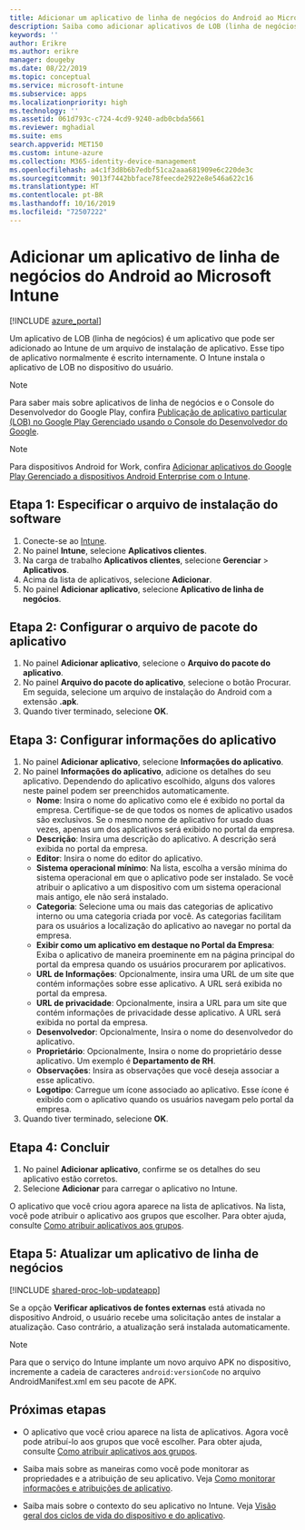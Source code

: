 ```yaml
---
title: Adicionar um aplicativo de linha de negócios do Android ao Microsoft Intune
description: Saiba como adicionar aplicativos de LOB (linha de negócios) do Android ao Microsoft Intune.
keywords: ''
author: Erikre
ms.author: erikre
manager: dougeby
ms.date: 08/22/2019
ms.topic: conceptual
ms.service: microsoft-intune
ms.subservice: apps
ms.localizationpriority: high
ms.technology: ''
ms.assetid: 061d793c-c724-4cd9-9240-adb0cbda5661
ms.reviewer: mghadial
ms.suite: ems
search.appverid: MET150
ms.custom: intune-azure
ms.collection: M365-identity-device-management
ms.openlocfilehash: a4c1f3d8b6b7edbf51ca2aaa681909e6c220de3c
ms.sourcegitcommit: 9013f7442bbface78feecde2922e8e546a622c16
ms.translationtype: HT
ms.contentlocale: pt-BR
ms.lasthandoff: 10/16/2019
ms.locfileid: "72507222"
---
```

# <a name="add-an-android-line-of-business-app-to-microsoft-intune"></a>Adicionar um aplicativo de linha de negócios do Android ao Microsoft Intune

[!INCLUDE [azure_portal](../includes/azure_portal.md)]

Um aplicativo de LOB (linha de negócios) é um aplicativo que pode ser adicionado ao Intune de um arquivo de instalação de aplicativo. Esse tipo de aplicativo normalmente é escrito internamente. O Intune instala o aplicativo de LOB no dispositivo do usuário. 

> [!Note]
> Para saber mais sobre aplicativos de linha de negócios e o Console do Desenvolvedor do Google Play, confira [Publicação de aplicativo particular (LOB) no Google Play Gerenciado usando o Console do Desenvolvedor do Google](apps-add-android-for-work.md?#managed-google-play-private-lob-app-publishing-using-the-google-developer-console). 

> [!Note]
> Para dispositivos Android for Work, confira [Adicionar aplicativos do Google Play Gerenciado a dispositivos Android Enterprise com o Intune](apps-add-android-for-work.md). 

## <a name="step-1-specify-the-software-setup-file"></a>Etapa 1: Especificar o arquivo de instalação do software

1. Conecte-se ao [Intune](https://go.microsoft.com/fwlink/?linkid=2090973).
2. No painel **Intune**, selecione **Aplicativos clientes**.
3. Na carga de trabalho **Aplicativos clientes**, selecione **Gerenciar** > **Aplicativos**.
4. Acima da lista de aplicativos, selecione **Adicionar**.
5. No painel **Adicionar aplicativo**, selecione **Aplicativo de linha de negócios**.

## <a name="step-2-configure-the-app-package-file"></a>Etapa 2: Configurar o arquivo de pacote do aplicativo

1. No painel **Adicionar aplicativo**, selecione o **Arquivo do pacote do aplicativo**.
2. No painel **Arquivo do pacote do aplicativo**, selecione o botão Procurar. Em seguida, selecione um arquivo de instalação do Android com a extensão **.apk**.
3. Quando tiver terminado, selecione **OK**.

## <a name="step-3-configure-app-information"></a>Etapa 3: Configurar informações do aplicativo

1. No painel **Adicionar aplicativo**, selecione **Informações do aplicativo**.
2. No painel **Informações do aplicativo**, adicione os detalhes do seu aplicativo. Dependendo do aplicativo escolhido, alguns dos valores neste painel podem ser preenchidos automaticamente.
    - **Nome**: Insira o nome do aplicativo como ele é exibido no portal da empresa. Certifique-se de que todos os nomes de aplicativo usados são exclusivos. Se o mesmo nome de aplicativo for usado duas vezes, apenas um dos aplicativos será exibido no portal da empresa.
    - **Descrição**: Insira uma descrição do aplicativo. A descrição será exibida no portal da empresa.
    - **Editor**: Insira o nome do editor do aplicativo.
    - **Sistema operacional mínimo**: Na lista, escolha a versão mínima do sistema operacional em que o aplicativo pode ser instalado. Se você atribuir o aplicativo a um dispositivo com um sistema operacional mais antigo, ele não será instalado.
    - **Categoria**: Selecione uma ou mais das categorias de aplicativo interno ou uma categoria criada por você. As categorias facilitam para os usuários a localização do aplicativo ao navegar no portal da empresa.
    - **Exibir como um aplicativo em destaque no Portal da Empresa**: Exiba o aplicativo de maneira proeminente em na página principal do portal da empresa quando os usuários procurarem por aplicativos.
    - **URL de Informações**: Opcionalmente, insira uma URL de um site que contém informações sobre esse aplicativo. A URL será exibida no portal da empresa.
    - **URL de privacidade**: Opcionalmente, insira a URL para um site que contém informações de privacidade desse aplicativo. A URL será exibida no portal da empresa.
    - **Desenvolvedor**: Opcionalmente, Insira o nome do desenvolvedor do aplicativo.
    - **Proprietário**: Opcionalmente, Insira o nome do proprietário desse aplicativo. Um exemplo é **Departamento de RH**.
    - **Observações**: Insira as observações que você deseja associar a esse aplicativo.
    - **Logotipo**: Carregue um ícone associado ao aplicativo. Esse ícone é exibido com o aplicativo quando os usuários navegam pelo portal da empresa.
3. Quando tiver terminado, selecione **OK**.

## <a name="step-4-finish-up"></a>Etapa 4: Concluir

1. No painel **Adicionar aplicativo**, confirme se os detalhes do seu aplicativo estão corretos.
2. Selecione **Adicionar** para carregar o aplicativo no Intune.

O aplicativo que você criou agora aparece na lista de aplicativos. Na lista, você pode atribuir o aplicativo aos grupos que escolher. Para obter ajuda, consulte [Como atribuir aplicativos aos grupos](apps-deploy.md).

## <a name="step-5-update-a-line-of-business-app"></a>Etapa 5: Atualizar um aplicativo de linha de negócios

[!INCLUDE [shared-proc-lob-updateapp](../includes/shared-proc-lob-updateapp.md)]

Se a opção **Verificar aplicativos de fontes externas** está ativada no dispositivo Android, o usuário recebe uma solicitação antes de instalar a atualização. Caso contrário, a atualização será instalada automaticamente.

> [!Note]
> Para que o serviço do Intune implante um novo arquivo APK no dispositivo, incremente a cadeia de caracteres `android:versionCode` no arquivo AndroidManifest.xml em seu pacote de APK.

## <a name="next-steps"></a>Próximas etapas

- O aplicativo que você criou aparece na lista de aplicativos. Agora você pode atribuí-lo aos grupos que você escolher. Para obter ajuda, consulte [Como atribuir aplicativos aos grupos](apps-deploy.md).

- Saiba mais sobre as maneiras como você pode monitorar as propriedades e a atribuição de seu aplicativo. Veja [Como monitorar informações e atribuições de aplicativo](apps-monitor.md).

- Saiba mais sobre o contexto do seu aplicativo no Intune. Veja [Visão geral dos ciclos de vida do dispositivo e do aplicativo](../fundamentals/device-lifecycle.md).

